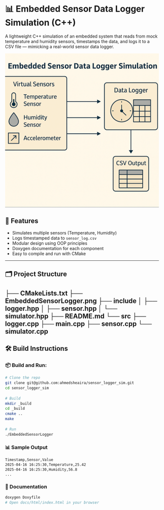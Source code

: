 # 📊 Embedded Sensor Data Logger Simulation (C++)

A lightweight C++ simulation of an embedded system that reads from mock temperature and humidity sensors, timestamps the data, and logs it to a CSV file — mimicking a real-world sensor data logger.

![Project Preview](./EmbeddedSensorLogger.png)

## 🔧 Features

- Simulates multiple sensors (Temperature, Humidity)
- Logs timestamped data to `sensor_log.csv`
- Modular design using OOP principles
- Doxygen documentation for each component
- Easy to compile and run with CMake

---

## 🗂️ Project Structure

├── CMakeLists.txt
├── EmbeddedSensorLogger.png
├── include
│   ├── logger.hpp
│   ├── sensor.hpp
│   └── simulator.hpp
├── README.md
└── src
    ├── logger.cpp
    ├── main.cpp
    ├── sensor.cpp
    └── simulator.cpp
---

## 🛠️ Build Instructions

### 📦 Build and Run:

```bash
# Clone the repo
git clone git@github.com:ahmedsheaira/sensor_logger_sim.git
cd sensor_logger_sim

# Build
mkdir _build
cd _build
cmake ..
make

# Run
./EmbeddedSensorLogger
```

### 📊 Sample Output

```text
Timestamp,Sensor,Value
2025-04-16 16:25:30,Temperature,25.42
2025-04-16 16:25:30,Humidity,56.8
...
```

### 📘 Documentation

```bash
doxygen Doxyfile
# Open docs/html/index.html in your browser
```